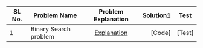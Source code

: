 Sl. No.| Problem Name                       | Problem Explanation | Solution1 | Test |
-------| -----------------------------------|:-------------------:|---------:|------|
1 | Binary Search problem                |[Explanation](https://leetcode.com/problems/search-insert-position/)|[Code]|[Test]
